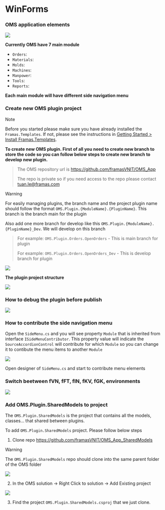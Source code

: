 # WinForms

### OMS application elements

![](/assets/img/oms_app_elements.png)

**Currently OMS have 7 main module** 

- `Orders`: 
- `Materials`:
- `Molds`:
- `Machines`:
- `Manpower`:
- `Tools`:
- `Reports`:

**Each main module will have different side navigation menu**

### Create new OMS plugin project

> [!NOTE]
> Before you started please make sure you have already installed the `Framas.Templates`. If not, please see the instructions in [Getting Started > Install Framas.Templates](/README?id=install-framastemplates).

**To create new OMS plugin. First of all you need to create new branch to store the code so you can follow below steps to create new branch to develop new plugin.**

> The OMS repository url is https://github.com/framasVNIT/OMS_App
>
> The repo is private so if you need access to the repo please contact tuan.le@framas.com

> [!WARNING]
> For easily managing plugins, the branch name and the project plugin name should follow the format `OMS.Plugin.{ModuleName}.{PluginName}`. This branch is the branch main for the plugin
>
> Also add one more branch for develop like this `OMS.Plugin.{ModuleName}.{PluginName}_Dev`. We will develop on this branch


> For example: `OMS.Plugin.Orders.OpenOrders` - This is main branch for plugin
>
> For example: `OMS.Plugin.Orders.OpenOrders_Dev` - This is develop branch for plugin

![](/assets/gif/new_plugin_repo.gif)


**The plugin project structure**

![](/assets/img/oms_project_structure.png)

### How to debug the plugin before publish

![](/assets/img/how_to_debug_oms.png)


### How to contribute the side navigation menu

Open the `SideMenu.cs` and you will see property `Module` that is inherited from interface `ISideMenuContributor`. This property value will indicate the `SourceAccordionControl` will contribute for which `Module` so you can change it to contibute the menu items to another `Module`

![](/assets/img/side_menu.png)

Open designer of `SideMenu.cs` and start to contribute menu elements

### Switch beetween fVN, fFT, fIN, fKV, fGK, environments

![](/assets/img/switch_oms_env.png)

### Add OMS.Plugin.SharedModels to project

The `OMS.Plugin.SharedModels` is the project that contains all the models, classes... that shared between plugins.

To add `OMS.Plugin.SharedModels` project. Please follow below steps

1. Clone repo https://github.com/framasVNIT/OMS_App_SharedModels

> [!WARNING]
> The `OMS.Plugin.SharedModels` repo should clone into the same parent folder of the OMS folder
> 
> ![](/assets/img/clone_oms_shared_models.png)

2. In the OMS solution -> Right Click to solution -> Add Existing project

![](/assets/img/add_existing_project.png)


3. Find the project `OMS.Plugin.SharedModels.csproj` that we just clone.

